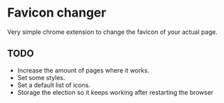 # Favicon changer
Very simple chrome extension to change the favicon of your actual page.

## TODO
- Increase the amount of pages where it works.
- Set some styles.
- Set a default list of icons.
- Storage the election so it keeps working after restarting the browser
